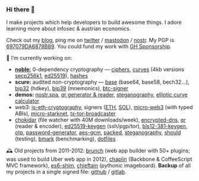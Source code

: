 ### Hi there 👋

I make projects which help developers to build awesome things. I adore learning more about infosec & austrian economics.

Check out my [blog](https://paulmillr.com), ping me on [twitter](https://twitter.com/paulmillr) / [mastodon](https://mastodon.social/@paulmillr) / [nostr](https://paulmillr.com/demos/nostr/#?user=npub10jcnehsxwrjepupvh602pl83up0dh3wv3fqfwv062smygqvpeuwsk03kag). My PGP is [697079DA6878B89](https://paulmillr.com/pgp_proof.txt). You could fund my work with [GH Sponsorship](https://github.com/sponsors/paulmillr/).

🔭 I’m currently working on:

- [**noble:**](https://paulmillr.com/noble/) 0-dependency cryptography — [ciphers](https://github.com/paulmillr/noble-ciphers), [curves](https://github.com/paulmillr/noble-curves) (4kb versions [secp256k1](https://github.com/paulmillr/noble-secp256k1), [ed25519](https://github.com/paulmillr/noble-ed25519)), [hashes](https://github.com/paulmillr/noble-hashes)
- **scure:** audited non-cryptography — [base](https://github.com/paulmillr/scure-base) (base64, base58, bech32...), [bip32](https://github.com/paulmillr/scure-bip32) (hdkey), [bip39](https://github.com/paulmillr/scure-bip39) (mnemonics), [btc-signer](https://github.com/paulmillr/scure-btc-signer)
- **demos:** [nostr.spa](http://nostr.spa), [qr generator & reader](https://paulmillr.com/demos/qr/), [steganography](https://paulmillr.com/demos/steg/), [elliptic curve calculator](https://paulmillr.com/noble/#demo)
- web3: [js-eth-cryptography](https://github.com/ethereum/js-ethereum-cryptography), signers ([ETH](https://github.com/paulmillr/micro-eth-signer), [SOL](https://github.com/paulmillr/micro-sol-signer)), [micro-web3](https://github.com/paulmillr/micro-web3) (with typed ABIs), [micro-starknet](https://github.com/paulmillr/micro-starknet), [tx-tor-broadcaster](https://github.com/paulmillr/tx-tor-broadcaster)
- [chokidar](https://github.com/paulmillr/chokidar) (file watcher with 40M downloads/week), [encrypted-dns](https://github.com/paulmillr/encrypted-dns), [qr](https://github.com/paulmillr/qr) (reader & encoder), [ed25519-keygen](https://github.com/paulmillr/ed25519-keygen) (ssh/pgp/tor), [bls12-381-keygen](https://github.com/paulmillr/bls12-381-keygen), [otp](https://github.com/paulmillr/micro-otp), [password-generator](https://github.com/paulmillr/micro-password-generator), [aes-gcm](https://github.com/paulmillr/micro-aes-gcm), [packed](https://github.com/paulmillr/micro-packed), [steganography](https://github.com/paulmillr/steg), [should](https://github.com/paulmillr/micro-should) (testing), [bmark](https://github.com/paulmillr/micro-bmark) (benchmarking), [dotfiles](https://github.com/paulmillr/dotfiles)

🕰 Old projects from 2011-2012: [brunch](https://github.com/brunch/brunch) (web app builder with 50+ plugins; was used to build Uber web app in 2012), [chaplin](https://github.com/chaplinjs/chaplin) (Backbone & CoffeeScript MVC framework), [es6-shim](https://github.com/paulmillr/es6-shim), [chieftain](https://github.com/paulmillr/chieftain) (pythonic imageboard). **Backup** of all my projects in a single signed file: [github](https://github.com/paulmillr/backup) / [gitlab](https://gitlab.com/paulmillr/backup).
